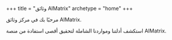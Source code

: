 +++
title = "وثائق AIMatrix"
archetype = "home"
+++

مرحبًا بك في مركز وثائق AIMatrix.

استكشف أدلتنا ومواردنا الشاملة لتحقيق أقصى استفادة من منصة AIMatrix.